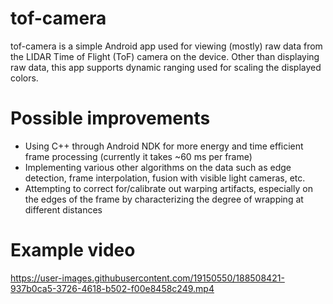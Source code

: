 # tof-camera

tof-camera is a simple Android app used for viewing (mostly) raw data from the LIDAR Time of Flight (ToF) camera on the device. Other than displaying raw data, this app supports dynamic ranging used for scaling the displayed colors.

# Possible improvements
- Using C++ through Android NDK for more energy and time efficient frame processing (currently it takes ~60 ms per frame)
- Implementing various other algorithms on the data such as edge detection, frame interpolation, fusion with visible light cameras, etc.
- Attempting to correct for/calibrate out warping artifacts, especially on the edges of the frame by characterizing the degree of wrapping at different distances

# Example video

https://user-images.githubusercontent.com/19150550/188508421-937b0ca5-3726-4618-b502-f00e8458c249.mp4
